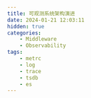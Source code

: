```yaml
---
title: 可观测系统架构演进
date: 2024-01-21 12:03:11
hidden: true
categories: 
    - Middleware
    - Observability
tags:
    - metrc
    - log
    - trace
    - tsdb
    - es
---
```

